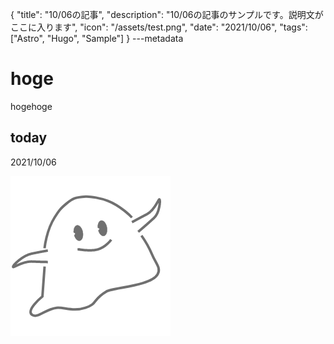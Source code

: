 {
  "title": "10/06の記事",
  "description": "10/06の記事のサンプルです。説明文がここに入ります",
  "icon": "/assets/test.png",
  "date": "2021/10/06",
  "tags": ["Astro", "Hugo", "Sample"]
}
---metadata

# hoge
hogehoge

## today
2021/10/06

![img](/assets/test.png)